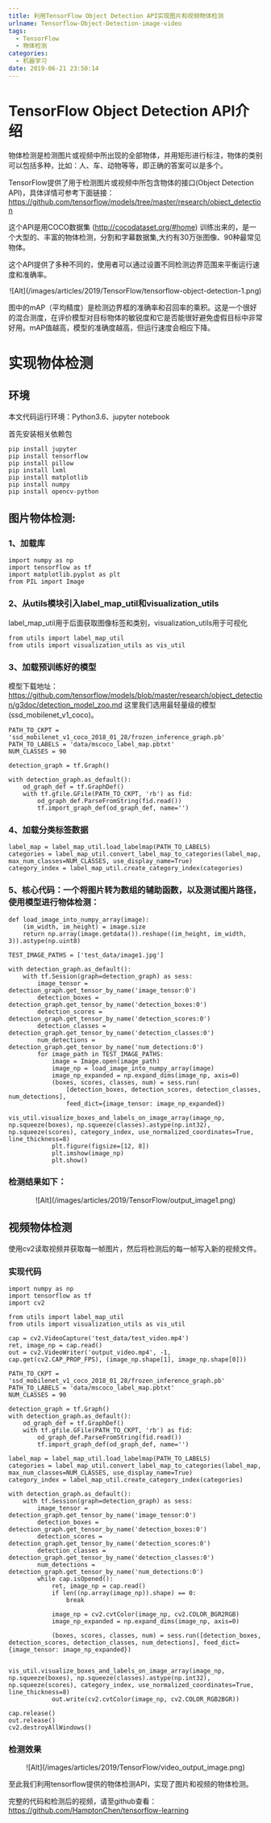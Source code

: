 ```yaml
---
title: 利用TensorFlow Object Detection API实现图片和视频物体检测
urlname: Tensorflow-Object-Detection-image-video
tags:
  - TensorFlow
  - 物体检测
categories:
  - 机器学习
date: 2019-06-21 23:50:14
---
```

# TensorFlow Object Detection API介绍

物体检测是检测图片或视频中所出现的全部物体，并用矩形进行标注，物体的类别可以包括多种，比如：人、车、动物等等，即正确的答案可以是多个。

TensorFlow提供了用于检测图片或视频中所包含物体的接口(Object Detection API)，具体详情可参考下面链接：
https://github.com/tensorflow/models/tree/master/research/object_detection


这个API是用COCO数据集 (http://cocodataset.org/#home) 训练出来的，是一个大型的、丰富的物体检测，分割和字幕数据集,大约有30万张图像、90种最常见物体。


这个API提供了多种不同的，使用者可以通过设置不同检测边界范围来平衡运行速度和准确率。

<div style="display: flex; justify-content: center;">
![Alt](/images/articles/2019/TensorFlow/tensorflow-object-detection-1.png)
</div>

图中的mAP（平均精度）是检测边界框的准确率和召回率的乘积。这是一个很好的混合测度，在评价模型对目标物体的敏锐度和它是否能很好避免虚假目标中非常好用。mAP值越高，模型的准确度越高，但运行速度会相应下降。


# 实现物体检测

## 环境

本文代码运行环境：Python3.6、jupyter notebook

首先安装相关依赖包
```
pip install jupyter
pip install tensorflow
pip install pillow  
pip install lxml
pip install matplotlib
pip install numpy
pip install opencv-python
```

## 图片物体检测:

### 1、加载库
```
import numpy as np
import tensorflow as tf
import matplotlib.pyplot as plt
from PIL import Image
```

### 2、从utils模块引入label_map_util和visualization_utils
label_map_util用于后面获取图像标签和类别，visualization_utils用于可视化
```
from utils import label_map_util
from utils import visualization_utils as vis_util
```

### 3、加载预训练好的模型
模型下载地址：
https://github.com/tensorflow/models/blob/master/research/object_detection/g3doc/detection_model_zoo.md
这里我们选用最轻量级的模型(ssd_mobilenet_v1_coco)。
```
PATH_TO_CKPT = 'ssd_mobilenet_v1_coco_2018_01_28/frozen_inference_graph.pb'
PATH_TO_LABELS = 'data/mscoco_label_map.pbtxt'
NUM_CLASSES = 90

detection_graph = tf.Graph()

with detection_graph.as_default():
    od_graph_def = tf.GraphDef()
    with tf.gfile.GFile(PATH_TO_CKPT, 'rb') as fid:
        od_graph_def.ParseFromString(fid.read())
        tf.import_graph_def(od_graph_def, name='')
```

### 4、加载分类标签数据
```
label_map = label_map_util.load_labelmap(PATH_TO_LABELS)
categories = label_map_util.convert_label_map_to_categories(label_map, max_num_classes=NUM_CLASSES, use_display_name=True)
category_index = label_map_util.create_category_index(categories)
```

### 5、核心代码：一个将图片转为数组的辅助函数，以及测试图片路径，使用模型进行物体检测：
```
def load_image_into_numpy_array(image):
    (im_width, im_height) = image.size
    return np.array(image.getdata()).reshape((im_height, im_width, 3)).astype(np.uint8)

TEST_IMAGE_PATHS = ['test_data/image1.jpg']

with detection_graph.as_default():
    with tf.Session(graph=detection_graph) as sess:
        image_tensor = detection_graph.get_tensor_by_name('image_tensor:0')
        detection_boxes = detection_graph.get_tensor_by_name('detection_boxes:0')
        detection_scores = detection_graph.get_tensor_by_name('detection_scores:0')
        detection_classes = detection_graph.get_tensor_by_name('detection_classes:0')
        num_detections = detection_graph.get_tensor_by_name('num_detections:0')
        for image_path in TEST_IMAGE_PATHS:
            image = Image.open(image_path)
            image_np = load_image_into_numpy_array(image)
            image_np_expanded = np.expand_dims(image_np, axis=0)
            (boxes, scores, classes, num) = sess.run(
                [detection_boxes, detection_scores, detection_classes, num_detections], 
                feed_dict={image_tensor: image_np_expanded})
            vis_util.visualize_boxes_and_labels_on_image_array(image_np, np.squeeze(boxes), np.squeeze(classes).astype(np.int32), np.squeeze(scores), category_index, use_normalized_coordinates=True, line_thickness=8)
            plt.figure(figsize=[12, 8])
            plt.imshow(image_np)
            plt.show()
```
### 检测结果如下：

<div style="display: flex; justify-content: center;">
![Alt](/images/articles/2019/TensorFlow/output_image1.png)
</div>



## 视频物体检测

使用cv2读取视频并获取每一帧图片，然后将检测后的每一帧写入新的视频文件。

### 实现代码
```
import numpy as np
import tensorflow as tf
import cv2

from utils import label_map_util
from utils import visualization_utils as vis_util

cap = cv2.VideoCapture('test_data/test_video.mp4')
ret, image_np = cap.read()
out = cv2.VideoWriter('output_video.mp4', -1, cap.get(cv2.CAP_PROP_FPS), (image_np.shape[1], image_np.shape[0]))

PATH_TO_CKPT = 'ssd_mobilenet_v1_coco_2018_01_28/frozen_inference_graph.pb'
PATH_TO_LABELS = 'data/mscoco_label_map.pbtxt'
NUM_CLASSES = 90

detection_graph = tf.Graph()
with detection_graph.as_default():
    od_graph_def = tf.GraphDef()
    with tf.gfile.GFile(PATH_TO_CKPT, 'rb') as fid:
        od_graph_def.ParseFromString(fid.read())
        tf.import_graph_def(od_graph_def, name='')
        
label_map = label_map_util.load_labelmap(PATH_TO_LABELS)
categories = label_map_util.convert_label_map_to_categories(label_map, max_num_classes=NUM_CLASSES, use_display_name=True)
category_index = label_map_util.create_category_index(categories)

with detection_graph.as_default():
    with tf.Session(graph=detection_graph) as sess:
        image_tensor = detection_graph.get_tensor_by_name('image_tensor:0')
        detection_boxes = detection_graph.get_tensor_by_name('detection_boxes:0')
        detection_scores = detection_graph.get_tensor_by_name('detection_scores:0')
        detection_classes = detection_graph.get_tensor_by_name('detection_classes:0')
        num_detections = detection_graph.get_tensor_by_name('num_detections:0')
        while cap.isOpened():
            ret, image_np = cap.read()
            if len((np.array(image_np)).shape) == 0:
                break
            
            image_np = cv2.cvtColor(image_np, cv2.COLOR_BGR2RGB)
            image_np_expanded = np.expand_dims(image_np, axis=0)
            
            (boxes, scores, classes, num) = sess.run([detection_boxes, detection_scores, detection_classes, num_detections], feed_dict={image_tensor: image_np_expanded})
            
            vis_util.visualize_boxes_and_labels_on_image_array(image_np, np.squeeze(boxes), np.squeeze(classes).astype(np.int32), np.squeeze(scores), category_index, use_normalized_coordinates=True, line_thickness=8)
            out.write(cv2.cvtColor(image_np, cv2.COLOR_RGB2BGR))
            
cap.release()
out.release()
cv2.destroyAllWindows()
```

### 检测效果

<div style="display: flex; justify-content: center;">
![Alt](/images/articles/2019/TensorFlow/video_output_image.png)
</div>


至此我们利用tensorflow提供的物体检测API，实现了图片和视频的物体检测。

完整的代码和检测后的视频，请至github查看：
https://github.com/HamptonChen/tensorflow-learning
